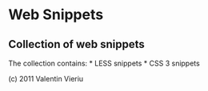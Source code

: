 # Web Snippets

## Collection of web snippets

The collection contains:
	* LESS snippets
	* CSS 3 snippets



(c) 2011 Valentin Vieriu

